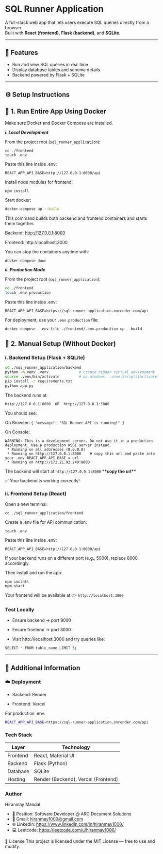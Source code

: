 # SQL Runner Application

A full-stack web app that lets users execute SQL queries directly from a browser.  
Built with **React (frontend)**, **Flask (backend)**, and **SQLite**.

---

## 🚀 Features

- Run and view SQL queries in real time
- Display database tables and schema details
- Backend powered by Flask + SQLite

---

## ⚙️ Setup Instructions

## 🐳 1. Run Entire App Using Docker

Make sure Docker and Docker Compose are installed.

**_i. Local Development_**

From the project root (`sql_runner_application`):

```
cd ./frontend
touch .env
```

Paste this line inside .env:

```
REACT_APP_API_BASE=http://127.0.0.1:8000/api
```

Install node modules for frontend:

```
npm install
```

Start docker:

```bash
docker-compose up --build
```

This command builds both backend and frontend containers and starts them together.

Backend: http://127.0.0.1:8000

Frontend: http://localhost:3000

You can stop the containers anytime with:

```
docker-compose down
```

**_ii. Production Mode_**

From the project root (`sql_runner_application`):

```bash
cd ./frontend
touch .env.production
```

Paste this line inside .env:

```
REACT_APP_API_BASE=https://sql-runner-application.onrender.com/api
```

For deployment, use your `.env.production` file:

```
docker-compose --env-file ./frontend/.env.production up --build
```

## 🧩 2. Manual Setup (Without Docker)

### i. Backend Setup (Flask + SQLite)

```bash
cd ./sql_runner_application/backend
python -m venv .venv              # create hidden virtual environment
source .venv/bin/activate         # on Windows: .venv\Scripts\activate
pip install -r requirements.txt
python app.py
```

The backend runs at:

`http://127.0.0.1:8000  OR  http://127.0.0.1:5000`

You should see:

On Browser: `{ "message": "SQL Runner API is running!" }`

On Console:

```
WARNING: This is a development server. Do not use it in a production deployment. Use a production WSGI server instead.
 * Running on all addresses (0.0.0.0)
 * Running on http://127.0.0.1:8000    # copy this url and paste into your .env REACT_APP_API_BASE = url
 * Running on http://172.21.92.249:8000
```

The backend will start at `http://127.0.0.1:8000` \***\*copy the url\*\***

✅ Your backend is working correctly!

### ii. Frontend Setup (React)

Open a new terminal:

```
cd ./sql_runner_application/frontend
```

Create a .env file for API communication:

```
touch .env
```

Paste this line inside .env:

```
REACT_APP_API_BASE=http://127.0.0.1:8000/api
```

If your backend runs on a different port (e.g., 5000), replace 8000 accordingly.

Then install and run the app:

```
npm install
npm start
```

Your frontend will be available at 👉 `http://localhost:3000`

### Test Locally

- Ensure backend → port 8000

- Ensure frontend → port 3000

- Visit http://localhost:3000 and try queries like:

```bash
SELECT * FROM table_name LIMIT 5;
```

---

## 🧾 Additional Information

### ☁️ Deployment

- Backend: Render

- Frontend: Vercel

For production .env:

```bash
REACT_APP_API_BASE=https://sql-runner-application.onrender.com/api
```

### Tech Stack

| Layer    | Technology                          |
| -------- | ----------------------------------- |
| Frontend | React, Material UI                  |
| Backend  | Flask (Python)                      |
| Database | SQLite                              |
| Hosting  | Render (Backend), Vercel (Frontend) |

### Author

Hiranmay Mandal

- 🧰 Position: Software Developer @ ARC Document Solutions
- 📧 Gmail: hiranmay1000@gmail.com
- 🌐 LinkedIn: https://www.linkedin.com/in/hiranmay1000/
- 💻 Leetcode: https://leetcode.com/u/hiranmay1000/

🪪 License
This project is licensed under the MIT License — free to use and modify.
